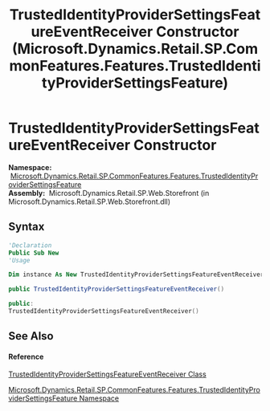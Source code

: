 ﻿---
title: TrustedIdentityProviderSettingsFeatureEventReceiver Constructor  (Microsoft.Dynamics.Retail.SP.CommonFeatures.Features.TrustedIdentityProviderSettingsFeature)
TOCTitle: TrustedIdentityProviderSettingsFeatureEventReceiver Constructor
ms:assetid: M:Microsoft.Dynamics.Retail.SP.CommonFeatures.Features.TrustedIdentityProviderSettingsFeature.TrustedIdentityProviderSettingsFeatureEventReceiver.#ctor
ms:mtpsurl: https://technet.microsoft.com/en-us/library/microsoft.dynamics.retail.sp.commonfeatures.features.trustedidentityprovidersettingsfeature.trustedidentityprovidersettingsfeatureeventreceiver.trustedidentityprovidersettingsfeatureeventreceiver(v=AX.60)
ms:contentKeyID: 62206265
ms.date: 05/18/2015
mtps_version: v=AX.60
f1_keywords:
- Microsoft.Dynamics.Retail.SP.CommonFeatures.Features.TrustedIdentityProviderSettingsFeature.TrustedIdentityProviderSettingsFeatureEventReceiver.#ctor
dev_langs:
- CSharp
- C++
- VB
---

# TrustedIdentityProviderSettingsFeatureEventReceiver Constructor

**Namespace:**  [Microsoft.Dynamics.Retail.SP.CommonFeatures.Features.TrustedIdentityProviderSettingsFeature](microsoft-dynamics-retail-sp-commonfeatures-features-trustedidentityprovidersettingsfeature-namespace.md)  
**Assembly:**  Microsoft.Dynamics.Retail.SP.Web.Storefront (in Microsoft.Dynamics.Retail.SP.Web.Storefront.dll)

## Syntax

``` vb
'Declaration
Public Sub New
'Usage

Dim instance As New TrustedIdentityProviderSettingsFeatureEventReceiver()
```

``` csharp
public TrustedIdentityProviderSettingsFeatureEventReceiver()
```

``` c++
public:
TrustedIdentityProviderSettingsFeatureEventReceiver()
```

## See Also

#### Reference

[TrustedIdentityProviderSettingsFeatureEventReceiver Class](trustedidentityprovidersettingsfeatureeventreceiver-class-microsoft-dynamics-retail-sp-commonfeatures-features-trustedidentityprovidersettingsfeature.md)

[Microsoft.Dynamics.Retail.SP.CommonFeatures.Features.TrustedIdentityProviderSettingsFeature Namespace](microsoft-dynamics-retail-sp-commonfeatures-features-trustedidentityprovidersettingsfeature-namespace.md)

